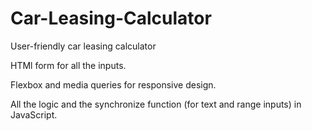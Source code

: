 # Car-Leasing-Calculator
 User-friendly car leasing calculator

 HTMl form for all the inputs.
 
 Flexbox and media queries for responsive design.
 
 All the logic and the synchronize function (for text and range inputs) in JavaScript.
